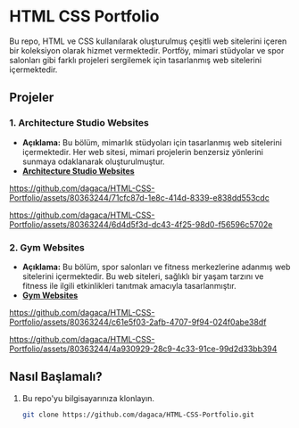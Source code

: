# HTML CSS Portfolio
Bu repo, HTML ve CSS kullanılarak oluşturulmuş çeşitli web sitelerini içeren bir koleksiyon olarak hizmet vermektedir. Portföy, mimari stüdyolar ve spor salonları gibi farklı projeleri sergilemek için tasarlanmış web sitelerini içermektedir.


## Projeler

### 1. Architecture Studio Websites
   - **Açıklama:** Bu bölüm, mimarlık stüdyoları için tasarlanmış web sitelerini içermektedir. Her web sitesi, mimari projelerin benzersiz yönlerini sunmaya odaklanarak oluşturulmuştur. 
   - **[Architecture Studio Websites](Architecture%20Studio%20Websites)**

https://github.com/dagaca/HTML-CSS-Portfolio/assets/80363244/71cfc87d-1e8c-414d-8339-e838dd553cdc

https://github.com/dagaca/HTML-CSS-Portfolio/assets/80363244/6d4d5f3d-dc43-4f25-98d0-f56596c5702e


### 2. Gym Websites
   - **Açıklama:** Bu bölüm, spor salonları ve fitness merkezlerine adanmış web sitelerini içermektedir. Bu web siteleri, sağlıklı bir yaşam tarzını ve fitness ile ilgili etkinlikleri tanıtmak amacıyla tasarlanmıştır.
   - **[Gym Websites](Gym%20Websites)**

https://github.com/dagaca/HTML-CSS-Portfolio/assets/80363244/c61e5f03-2afb-4707-9f94-024f0abe38df

https://github.com/dagaca/HTML-CSS-Portfolio/assets/80363244/4a930929-28c9-4c33-91ce-99d2d33bb394


## Nasıl Başlamalı?

1. Bu repo'yu bilgisayarınıza klonlayın.
   ```bash
   git clone https://github.com/dagaca/HTML-CSS-Portfolio.git
